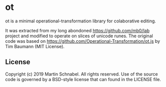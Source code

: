 ot
==

ot is a minimal operational-transformation library for colaborative editing.

It was extracted from my long abondoned https://github.com/mb0/lab project and modified to operate
on slices of unicode runes. The original code was based on
https://github.com/Operational-Transformation/ot.js by Tim Baumann (MIT License).

License
-------

Copyright (c) 2019 Martin Schnabel. All rights reserved.
Use of the source code is governed by a BSD-style license that can found in the LICENSE file.
